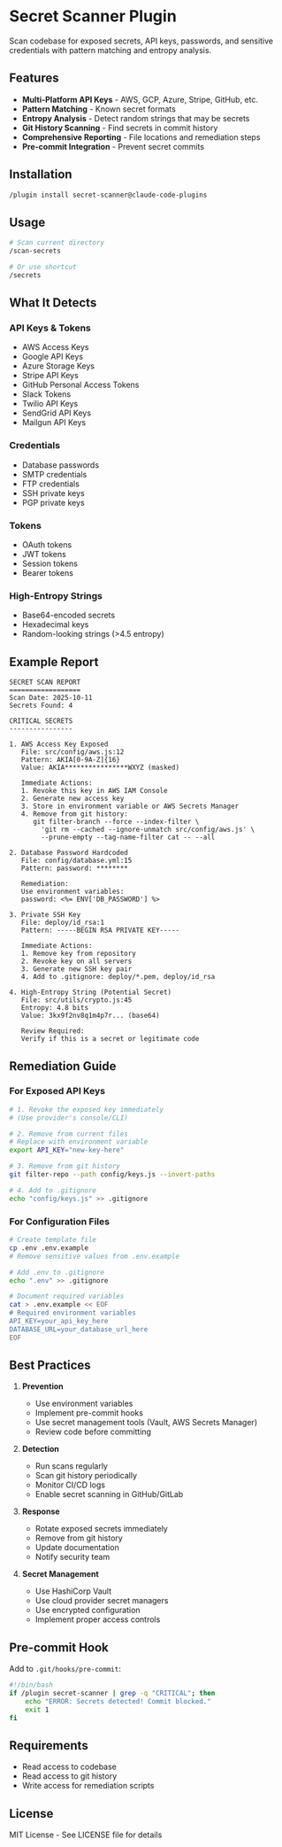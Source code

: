 # Secret Scanner Plugin

Scan codebase for exposed secrets, API keys, passwords, and sensitive credentials with pattern matching and entropy analysis.

## Features

- **Multi-Platform API Keys** - AWS, GCP, Azure, Stripe, GitHub, etc.
- **Pattern Matching** - Known secret formats
- **Entropy Analysis** - Detect random strings that may be secrets
- **Git History Scanning** - Find secrets in commit history
- **Comprehensive Reporting** - File locations and remediation steps
- **Pre-commit Integration** - Prevent secret commits

## Installation

```bash
/plugin install secret-scanner@claude-code-plugins
```

## Usage

```bash
# Scan current directory
/scan-secrets

# Or use shortcut
/secrets
```

## What It Detects

### API Keys & Tokens
- AWS Access Keys
- Google API Keys
- Azure Storage Keys
- Stripe API Keys
- GitHub Personal Access Tokens
- Slack Tokens
- Twilio API Keys
- SendGrid API Keys
- Mailgun API Keys

### Credentials
- Database passwords
- SMTP credentials
- FTP credentials
- SSH private keys
- PGP private keys

### Tokens
- OAuth tokens
- JWT tokens
- Session tokens
- Bearer tokens

### High-Entropy Strings
- Base64-encoded secrets
- Hexadecimal keys
- Random-looking strings (>4.5 entropy)

## Example Report

```
SECRET SCAN REPORT
==================
Scan Date: 2025-10-11
Secrets Found: 4

CRITICAL SECRETS
----------------

1. AWS Access Key Exposed
   File: src/config/aws.js:12
   Pattern: AKIA[0-9A-Z]{16}
   Value: AKIA****************WXYZ (masked)

   Immediate Actions:
   1. Revoke this key in AWS IAM Console
   2. Generate new access key
   3. Store in environment variable or AWS Secrets Manager
   4. Remove from git history:
      git filter-branch --force --index-filter \
        'git rm --cached --ignore-unmatch src/config/aws.js' \
        --prune-empty --tag-name-filter cat -- --all

2. Database Password Hardcoded
   File: config/database.yml:15
   Pattern: password: ********

   Remediation:
   Use environment variables:
   password: <%= ENV['DB_PASSWORD'] %>

3. Private SSH Key
   File: deploy/id_rsa:1
   Pattern: -----BEGIN RSA PRIVATE KEY-----

   Immediate Actions:
   1. Remove key from repository
   2. Revoke key on all servers
   3. Generate new SSH key pair
   4. Add to .gitignore: deploy/*.pem, deploy/id_rsa

4. High-Entropy String (Potential Secret)
   File: src/utils/crypto.js:45
   Entropy: 4.8 bits
   Value: 3kx9f2nv8q1m4p7r... (base64)

   Review Required:
   Verify if this is a secret or legitimate code
```

## Remediation Guide

### For Exposed API Keys
```bash
# 1. Revoke the exposed key immediately
# (Use provider's console/CLI)

# 2. Remove from current files
# Replace with environment variable
export API_KEY="new-key-here"

# 3. Remove from git history
git filter-repo --path config/keys.js --invert-paths

# 4. Add to .gitignore
echo "config/keys.js" >> .gitignore
```

### For Configuration Files
```bash
# Create template file
cp .env .env.example
# Remove sensitive values from .env.example

# Add .env to .gitignore
echo ".env" >> .gitignore

# Document required variables
cat > .env.example << EOF
# Required environment variables
API_KEY=your_api_key_here
DATABASE_URL=your_database_url_here
EOF
```

## Best Practices

1. **Prevention**
   - Use environment variables
   - Implement pre-commit hooks
   - Use secret management tools (Vault, AWS Secrets Manager)
   - Review code before committing

2. **Detection**
   - Run scans regularly
   - Scan git history periodically
   - Monitor CI/CD logs
   - Enable secret scanning in GitHub/GitLab

3. **Response**
   - Rotate exposed secrets immediately
   - Remove from git history
   - Update documentation
   - Notify security team

4. **Secret Management**
   - Use HashiCorp Vault
   - Use cloud provider secret managers
   - Use encrypted configuration
   - Implement proper access controls

## Pre-commit Hook

Add to `.git/hooks/pre-commit`:
```bash
#!/bin/bash
if /plugin secret-scanner | grep -q "CRITICAL"; then
    echo "ERROR: Secrets detected! Commit blocked."
    exit 1
fi
```

## Requirements

- Read access to codebase
- Read access to git history
- Write access for remediation scripts

## License

MIT License - See LICENSE file for details
